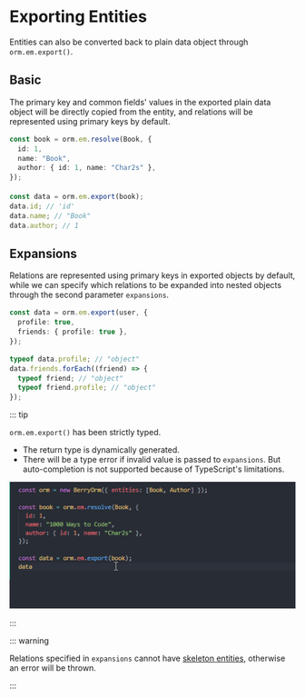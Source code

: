 # Exporting Entities

Entities can also be converted back to plain data object through `orm.em.export()`.

## Basic

The primary key and common fields' values in the exported plain data object will be directly copied from the entity, and relations will be represented using primary keys by default.

```ts
const book = orm.em.resolve(Book, {
  id: 1,
  name: "Book",
  author: { id: 1, name: "Char2s" },
});

const data = orm.em.export(book);
data.id; // 'id'
data.name; // "Book"
data.author; // 1
```

## Expansions

Relations are represented using primary keys in exported objects by default, while we can specify which relations to be expanded into nested objects through the second parameter `expansions`.

```ts
const data = orm.em.export(user, {
  profile: true,
  friends: { profile: true },
});
```

```ts
typeof data.profile; // "object"
data.friends.forEach((friend) => {
  typeof friend; // "object"
  typeof friend.profile; // "object"
});
```

::: tip

`orm.em.export()` has been strictly typed.

- The return type is dynamically generated.
- There will be a type error if invalid value is passed to `expansions`. But auto-completion is not supported because of TypeScript's limitations.

![](../../../res/exporting-entities.gif)

:::

::: warning

Relations specified in `expansions` cannot have [skeleton entities](./resolving-data.html#skeleton-entities), otherwise an error will be thrown.

:::
